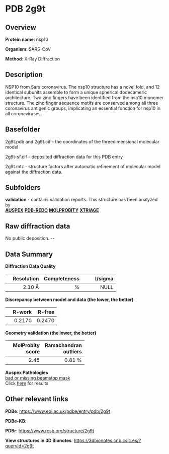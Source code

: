 # PDB 2g9t

## Overview

**Protein name**: nsp10

**Organism**: SARS-CoV

**Method**: X-Ray Diffraction

## Description

NSP10 from Sars coronavirus. The nsp10 structure has a novel fold, and 12 identical subunits assemble to form a unique spherical dodecameric architecture. Two zinc fingers have been identified from the nsp10 monomer structure. The zinc finger sequence motifs are conserved among all three coronavirus antigenic groups, implicating an essential function for nsp10 in all coronaviruses.

## Basefolder

2g9t.pdb and 2g9t.cif - the coordinates of the threedimensional molecular model

2g9t-sf.cif - deposited diffraction data for this PDB entry

2g9t.mtz - structure factors after automatic refinement of molecular model against the diffraction data.

## Subfolders





**validation** - contains validation reports. This structure has been analyzed by <br>[**AUSPEX**](https://github.com/thorn-lab/coronavirus_structural_task_force/tree/master/pdb/nsp10/SARS-CoV/2g9t/validation/auspex) [**PDB-REDO**](https://github.com/thorn-lab/coronavirus_structural_task_force/tree/master/pdb/nsp10/SARS-CoV/2g9t/validation/pdb-redo) [**MOLPROBITY**](https://github.com/thorn-lab/coronavirus_structural_task_force/tree/master/pdb/nsp10/SARS-CoV/2g9t/validation/molprobity) [**XTRIAGE**](https://github.com/thorn-lab/coronavirus_structural_task_force/blob/master/pdb/nsp10/SARS-CoV/2g9t/validation/Xtriage_output.log)  



## Raw diffraction data

No public deposition. --<br> 

## Data Summary
**Diffraction Data Quality**

|   | Resolution | Completeness| I/sigma |
|---|-------------:|----------------:|--------------:|
|   |2.10 Å|      %|<img width=50/>NULL |

**Discrepancy between model and data (the lower, the better)**

|   | **R-work**| **R-free**   
|---|-------------:|----------------:|           
||  0.2170|  0.2470|

**Geometry validation (the lower, the better)**

|   |**MolProbity<br>score**| **Ramachandran<br>outliers** 
|---|-------------:|----------------:|
||  2.45|  0.81 %|

**Auspex Pathologies**<br> [bad or missing beamstop mask](https://www.auspex.de/pathol/#2)<br>Click [here](https://github.com/thorn-lab/coronavirus_structural_task_force/blob/master/pdb/nsp10/SARS-CoV/2g9t/validation/auspex/2g9t_auspex_comments.txt)  for results

 



## Other relevant links 
**PDBe**:  https://www.ebi.ac.uk/pdbe/entry/pdb/2g9t

**PDBe-KB**:  
 
**PDBr**: https://www.rcsb.org/structure/2g9t 

**View structures in 3D Bionotes**: https://3dbionotes.cnb.csic.es/?queryId=2g9t

